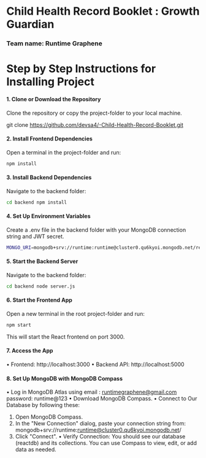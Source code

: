 # Child Health Record Booklet : Growth Guardian
### Team name: Runtime Graphene
# Step by Step Instructions for Installing Project


#### 1.	Clone or Download the Repository
Clone the repository or copy the project-folder to your local machine.

git clone https://github.com/devsa4/-Child-Health-Record-Booklet.git

#### 2.	Install Frontend Dependencies

Open a terminal in the project-folder and run:

```bash
npm install
```

#### 3.	Install Backend Dependencies

Navigate to the backend folder:

```bash
cd backend npm install
```


#### 4.	Set Up Environment Variables

Create a .env file in the backend folder with your MongoDB connection string and JWT secret.

```bash
MONGO_URI=mongodb+srv://runtime:runtime@cluster0.qu6kyoi.mongodb.net/reactdb  JWT_SECRET=growthboi
```

#### 5.	Start the Backend Server

Navigate to the backend folder:

```bash
cd backend node server.js
```

#### 6.	Start the Frontend App

Open a new terminal in the root project-folder and run:

```bash
npm start
```

This will start the React frontend on port 3000.
 
#### 7.	Access the App

•	Frontend: http://localhost:3000
•	Backend API: http://localhost:5000

#### 8.	Set Up MongoDB with MongoDB Compass

•	Log in MongoDB Atlas using email : runtimegraphene@gmail.com password: runtime@123
•	Download MongoDB Compass.
•	Connect to Our Database by following these:
1.	Open MongoDB Compass.
2.	In the "New Connection" dialog, paste your connection string from:
mongodb+srv://runtime:runtime@cluster0.qu6kyoi.mongodb.net/
3.	Click "Connect".
•	Verify Connection:
You should see our database (reactdb) and its collections. You can use Compass to view, edit, or add data as needed.
